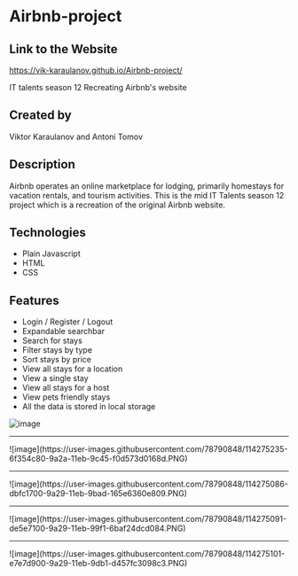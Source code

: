 # Airbnb-project

## Link to the Website
https://vik-karaulanov.github.io/Airbnb-project/

IT talents season 12 Recreating Airbnb's website

## Created by

Viktor Karaulanov and Antoni Tomov

## Description

Airbnb operates an online marketplace for lodging, primarily homestays for vacation rentals, and tourism activities.
This is the mid IT Talents season 12 project which is a recreation of the original Airbnb website.

## Technologies

* Plain Javascript
* HTML
* CSS

## Features

- Login / Register / Logout
- Expandable searchbar
- Search for stays
- Filter stays by type
- Sort stays by price
- View all stays for a location
- View a single stay
- View all stays for a host
- View pets friendly stays
- All the data is stored in local storage

![image](https://user-images.githubusercontent.com/78790848/114275076-d7cff980-9a29-11eb-92b6-626c88a14418.PNG)
<hr>
![image](https://user-images.githubusercontent.com/78790848/114275235-6f354c80-9a2a-11eb-9c45-f0d573d0168d.PNG)
<hr>
![image](https://user-images.githubusercontent.com/78790848/114275086-dbfc1700-9a29-11eb-9bad-165e6360e809.PNG)
<hr>
![image](https://user-images.githubusercontent.com/78790848/114275091-de5e7100-9a29-11eb-99f1-6baf24dcd084.PNG)
<hr>
![image](https://user-images.githubusercontent.com/78790848/114275101-e7e7d900-9a29-11eb-9db1-d457fc3098c3.PNG)
